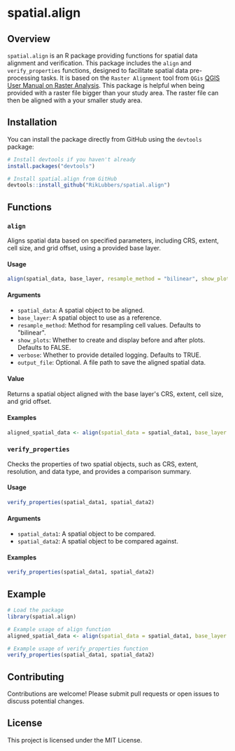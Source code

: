 # spatial.align

## Overview
`spatial.align` is an R package providing functions for spatial data alignment and verification. This package includes the `align` and `verify_properties` functions, designed to facilitate spatial data pre-processing tasks. It is based on the `Raster Alignment` tool from `QGis` [QGIS User Manual on Raster Analysis](https://docs.qgis.org/2.18/en/docs/user_manual/working_with_raster/raster_analysis.html#id3). This package is helpful when being provided with a raster file bigger than your study area. The raster file can then be aligned with a your smaller study area. 

## Installation

You can install the package directly from GitHub using the `devtools` package:

```r
# Install devtools if you haven't already
install.packages("devtools")

# Install spatial.align from GitHub
devtools::install_github("RikLubbers/spatial.align")
```

## Functions

### `align`
Aligns spatial data based on specified parameters, including CRS, extent, cell size, and grid offset, using a provided base layer.

#### Usage
```r
align(spatial_data, base_layer, resample_method = "bilinear", show_plots = FALSE, verbose = TRUE, output_file = NULL)
```

#### Arguments
- `spatial_data`: A spatial object to be aligned.
- `base_layer`: A spatial object to use as a reference.
- `resample_method`: Method for resampling cell values. Defaults to "bilinear".
- `show_plots`: Whether to create and display before and after plots. Defaults to FALSE.
- `verbose`: Whether to provide detailed logging. Defaults to TRUE.
- `output_file`: Optional. A file path to save the aligned spatial data.

#### Value
Returns a spatial object aligned with the base layer's CRS, extent, cell size, and grid offset.

#### Examples
```r
aligned_spatial_data <- align(spatial_data = spatial_data1, base_layer = spatial_data2, resample_method = "bilinear", show_plots = TRUE)
```

### `verify_properties`
Checks the properties of two spatial objects, such as CRS, extent, resolution, and data type, and provides a comparison summary.

#### Usage
```r
verify_properties(spatial_data1, spatial_data2)
```

#### Arguments
- `spatial_data1`: A spatial object to be compared.
- `spatial_data2`: A spatial object to be compared against.

#### Examples
```r
verify_properties(spatial_data1, spatial_data2)
```

## Example

```r
# Load the package
library(spatial.align)

# Example usage of align function
aligned_spatial_data <- align(spatial_data = spatial_data1, base_layer = spatial_data2, resample_method = "bilinear", show_plots = TRUE)

# Example usage of verify_properties function
verify_properties(spatial_data1, spatial_data2)
```

## Contributing
Contributions are welcome! Please submit pull requests or open issues to discuss potential changes.

## License
This project is licensed under the MIT License.
